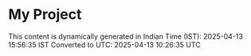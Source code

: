 # My Project

This content is dynamically generated in Indian Time (IST): 2025-04-13 15:56:35 IST
Converted to UTC: 2025-04-13 10:26:35 UTC
